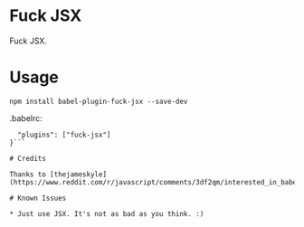 # Fuck JSX

Fuck JSX.

# Usage

```npm install babel-plugin-fuck-jsx --save-dev```

.babelrc:

```{
  "plugins": ["fuck-jsx"]
}```

# Credits

Thanks to [thejameskyle](https://www.reddit.com/r/javascript/comments/3df2qm/interested_in_babel_with_nonstandard_features/ct4qtyg).

# Known Issues

* Just use JSX. It's not as bad as you think. :)
